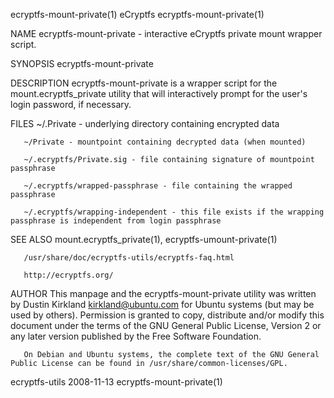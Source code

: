ecryptfs-mount-private(1)                                                                eCryptfs                                                                ecryptfs-mount-private(1)

NAME
       ecryptfs-mount-private - interactive eCryptfs private mount wrapper script.

SYNOPSIS
       ecryptfs-mount-private

DESCRIPTION
       ecryptfs-mount-private is a wrapper script for the mount.ecryptfs_private utility that will interactively prompt for the user's login password, if necessary.

FILES
       ~/.Private - underlying directory containing encrypted data

       ~/Private - mountpoint containing decrypted data (when mounted)

       ~/.ecryptfs/Private.sig - file containing signature of mountpoint passphrase

       ~/.ecryptfs/wrapped-passphrase - file containing the wrapped passphrase

       ~/.ecryptfs/wrapping-independent - this file exists if the wrapping passphrase is independent from login passphrase

SEE ALSO
       mount.ecryptfs_private(1), ecryptfs-umount-private(1)

       /usr/share/doc/ecryptfs-utils/ecryptfs-faq.html

       http://ecryptfs.org/

AUTHOR
       This  manpage and the ecryptfs-mount-private utility was written by Dustin Kirkland <kirkland@ubuntu.com> for Ubuntu systems (but may be used by others).  Permission is granted to
       copy, distribute and/or modify this document under the terms of the GNU General Public License, Version 2 or any later version published by the Free Software Foundation.

       On Debian and Ubuntu systems, the complete text of the GNU General Public License can be found in /usr/share/common-licenses/GPL.

ecryptfs-utils                                                                          2008-11-13                                                               ecryptfs-mount-private(1)
